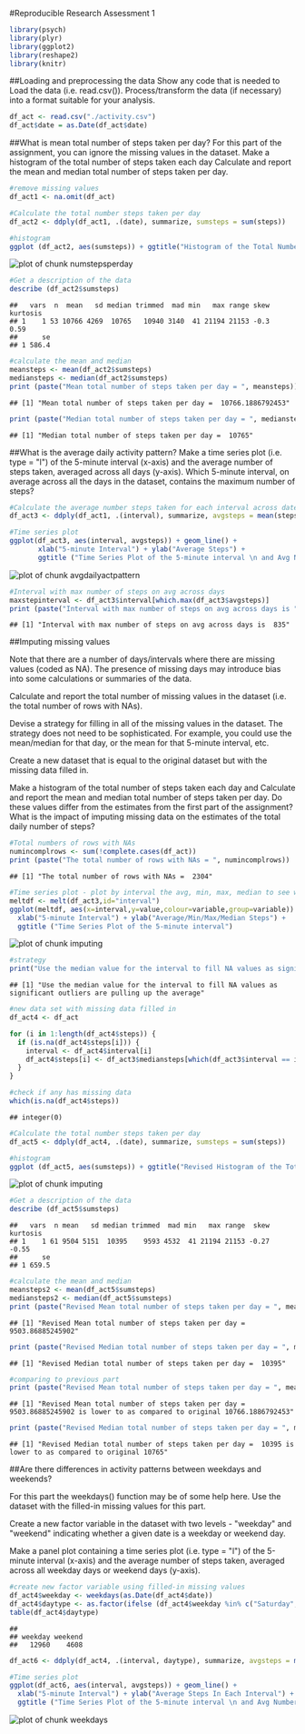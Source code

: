 #Reproducible Research Assessment 1

```r
library(psych)
library(plyr)
library(ggplot2)
library(reshape2)
library(knitr)
```

##Loading and preprocessing the data
Show any code that is needed to Load the data (i.e. read.csv()).
Process/transform the data (if necessary) into a format suitable for your analysis.

```r
df_act <- read.csv("./activity.csv")
df_act$date = as.Date(df_act$date)
```

##What is mean total number of steps taken per day?
For this part of the assignment, you can ignore the missing values in the dataset.
Make a histogram of the total number of steps taken each day
Calculate and report the mean and median total number of steps taken per day.

```r
#remove missing values
df_act1 <- na.omit(df_act)

#Calculate the total number steps taken per day
df_act2 <- ddply(df_act1, .(date), summarize, sumsteps = sum(steps))

#histogram
ggplot (df_act2, aes(sumsteps)) + ggtitle("Histogram of the Total Number of Steps Taken   Each Day") + xlab("Total Number of Steps taken Each Day") + geom_histogram(colour="black", fill="blue")
```

![plot of chunk numstepsperday](figure/numstepsperday.png) 

```r
#Get a description of the data
describe (df_act2$sumsteps)
```

```
##   vars  n  mean   sd median trimmed  mad min   max range skew kurtosis
## 1    1 53 10766 4269  10765   10940 3140  41 21194 21153 -0.3     0.59
##      se
## 1 586.4
```

```r
#calculate the mean and median
meansteps <- mean(df_act2$sumsteps)
mediansteps <- median(df_act2$sumsteps)
print (paste("Mean total number of steps taken per day = ", meansteps))
```

```
## [1] "Mean total number of steps taken per day =  10766.1886792453"
```

```r
print (paste("Median total number of steps taken per day = ", mediansteps))
```

```
## [1] "Median total number of steps taken per day =  10765"
```

##What is the average daily activity pattern?
Make a time series plot (i.e. type = "l") of the 5-minute interval (x-axis) and
the average number of steps taken, averaged across all days (y-axis).
Which 5-minute interval, on average across all the days in the dataset,
contains the maximum number of steps?


```r
#Calculate the average number steps taken for each interval across dates
df_act3 <- ddply(df_act1, .(interval), summarize, avgsteps = mean(steps), mediansteps = median(steps), minsteps = min(steps), maxsteps = max(steps))

#Time series plot
ggplot(df_act3, aes(interval, avgsteps)) + geom_line() + 
       xlab("5-minute Interval") + ylab("Average Steps") +
       ggtitle ("Time Series Plot of the 5-minute interval \n and Avg Number of Steps Taken")
```

![plot of chunk avgdailyactpattern](figure/avgdailyactpattern.png) 

```r
#Interval with max number of steps on avg across days
maxstepinterval <- df_act3$interval[which.max(df_act3$avgsteps)]
print (paste("Interval with max number of steps on avg across days is ", maxstepinterval))
```

```
## [1] "Interval with max number of steps on avg across days is  835"
```

##Imputing missing values

Note that there are a number of days/intervals where there are missing values
(coded as NA). The presence of missing days may introduce bias into some
calculations or summaries of the data.

Calculate and report the total number of missing values in the dataset (i.e.
the total number of rows with NAs).

Devise a strategy for filling in all of the missing values in the dataset. The
strategy does not need to be sophisticated. For example, you could use the
mean/median for that day, or the mean for that 5-minute interval, etc.

Create a new dataset that is equal to the original dataset but with the missing
data filled in.

Make a histogram of the total number of steps taken each day and Calculate and
report the mean and median total number of steps taken per day. Do these values
differ from the estimates from the first part of the assignment? What is the
impact of imputing missing data on the estimates of the total daily number of
steps?


```r
#Total numbers of rows with NAs
numincomplrows <- sum(!complete.cases(df_act))
print (paste("The total number of rows with NAs = ", numincomplrows))
```

```
## [1] "The total number of rows with NAs =  2304"
```

```r
#Time series plot - plot by interval the avg, min, max, median to see what is a good strategy
meltdf <- melt(df_act3,id="interval")
ggplot(meltdf, aes(x=interval,y=value,colour=variable,group=variable)) + geom_line() + 
  xlab("5-minute Interval") + ylab("Average/Min/Max/Median Steps") +
  ggtitle ("Time Series Plot of the 5-minute interval")
```

![plot of chunk imputing](figure/imputing1.png) 

```r
#strategy
print("Use the median value for the interval to fill NA values as significant outliers are pulling up the average")
```

```
## [1] "Use the median value for the interval to fill NA values as significant outliers are pulling up the average"
```

```r
#new data set with missing data filled in
df_act4 <- df_act

for (i in 1:length(df_act4$steps)) {
  if (is.na(df_act4$steps[i])) {
    interval <- df_act4$interval[i]
    df_act4$steps[i] <- df_act3$mediansteps[which(df_act3$interval == interval)]
  }
}

#check if any has missing data
which(is.na(df_act4$steps))
```

```
## integer(0)
```

```r
#Calculate the total number steps taken per day
df_act5 <- ddply(df_act4, .(date), summarize, sumsteps = sum(steps))

#histogram
ggplot (df_act5, aes(sumsteps)) + ggtitle("Revised Histogram of the Total Number of Steps Taken   Each Day") + xlab("Total Number of Steps taken Each Day") + geom_histogram(colour="black", fill="blue")
```

![plot of chunk imputing](figure/imputing2.png) 

```r
#Get a description of the data
describe (df_act5$sumsteps)
```

```
##   vars  n mean   sd median trimmed  mad min   max range  skew kurtosis
## 1    1 61 9504 5151  10395    9593 4532  41 21194 21153 -0.27    -0.55
##      se
## 1 659.5
```

```r
#calculate the mean and median
meansteps2 <- mean(df_act5$sumsteps)
mediansteps2 <- median(df_act5$sumsteps)
print (paste("Revised Mean total number of steps taken per day = ", meansteps2))
```

```
## [1] "Revised Mean total number of steps taken per day =  9503.86885245902"
```

```r
print (paste("Revised Median total number of steps taken per day = ", mediansteps2))
```

```
## [1] "Revised Median total number of steps taken per day =  10395"
```

```r
#comparing to previous part
print (paste("Revised Mean total number of steps taken per day = ", meansteps2, "is lower to as compared to original", meansteps))
```

```
## [1] "Revised Mean total number of steps taken per day =  9503.86885245902 is lower to as compared to original 10766.1886792453"
```

```r
print (paste("Revised Median total number of steps taken per day = ", mediansteps2, "is lower to as compared to original", mediansteps))
```

```
## [1] "Revised Median total number of steps taken per day =  10395 is lower to as compared to original 10765"
```

##Are there differences in activity patterns between weekdays and weekends?

For this part the weekdays() function may be of some help here. Use the dataset
with the filled-in missing values for this part.

Create a new factor variable in the dataset with two levels - "weekday" and
"weekend" indicating whether a given date is a weekday or weekend day.

Make a panel plot containing a time series plot (i.e. type = "l") of the
5-minute interval (x-axis) and the average number of steps taken, averaged
across all weekday days or weekend days (y-axis).


```r
#create new factor variable using filled-in missing values
df_act4$weekday <- weekdays(as.Date(df_act4$date))
df_act4$daytype <- as.factor(ifelse (df_act4$weekday %in% c("Saturday", "Sunday"), "weekend", "weekday"))
table(df_act4$daytype)
```

```
## 
## weekday weekend 
##   12960    4608
```

```r
df_act6 <- ddply(df_act4, .(interval, daytype), summarize, avgsteps = mean(steps))

#Time series plot
ggplot(df_act6, aes(interval, avgsteps)) + geom_line() + 
  xlab("5-minute Interval") + ylab("Average Steps In Each Interval") + facet_grid(daytype ~ .) +
  ggtitle ("Time Series Plot of the 5-minute interval \n and Avg Number of Steps Taken")
```

![plot of chunk weekdays](figure/weekdays.png) 
